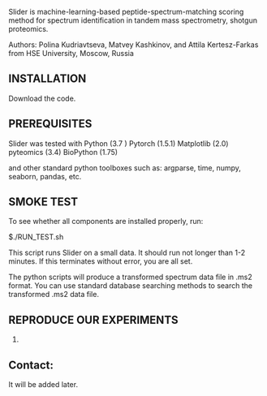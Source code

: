 Slider is machine-learning-based peptide-spectrum-matching scoring method for spectrum identification in tandem mass spectrometry, shotgun proteomics.

Authors:
Polina Kudriavtseva, Matvey Kashkinov, and Attila Kertesz-Farkas from 
HSE University, Moscow, Russia


## INSTALLATION
Download the code. 


## PREREQUISITES
Slider was tested with 
Python (3.7 )
Pytorch (1.5.1)
Matplotlib (2.0)
pyteomics (3.4)
BioPython (1.75)

and other standard python toolboxes such as:
argparse, time, numpy, seaborn, pandas, etc.

## SMOKE TEST
To see whether all components are installed properly, run:

$./RUN_TEST.sh

This script runs Slider on a small data. It should run not longer than 1-2 minutes.
If this terminates without error, you are all set.

The python scripts will produce a transformed spectrum data file in .ms2 format. You can use standard database searching methods to search the transformed .ms2 data file.

## REPRODUCE OUR EXPERIMENTS
1. 

## Contact:

It will be added later.






